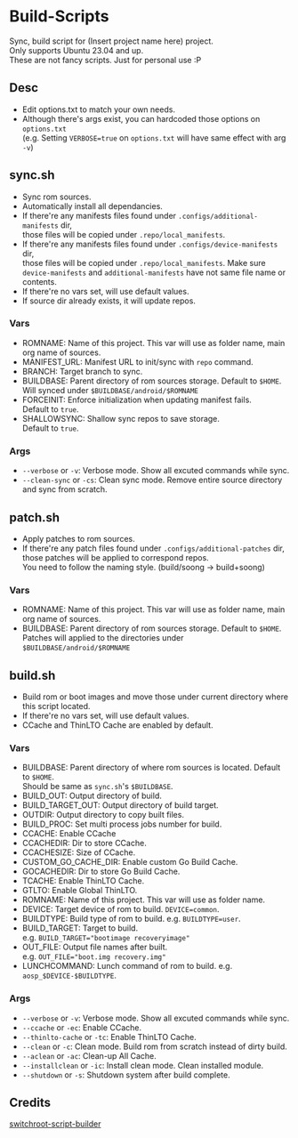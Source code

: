 # Build-Scripts

Sync, build script for (Insert project name here) project.<br>
Only supports Ubuntu 23.04 and up.<br>
These are not fancy scripts. Just for personal use :P

## Desc

* Edit options.txt to match your own needs.
* Although there's args exist, you can hardcoded those options on `options.txt`<br>
  (e.g. Setting `VERBOSE=true` on `options.txt` will have same effect with arg `-v`)

## sync.sh

* Sync rom sources.
* Automatically install all dependancies.
* If there're any manifests files found under `.configs/additional-manifests` dir,<br>
  those files will be copied under `.repo/local_manifests`.
* If there're any manifests files found under `.configs/device-manifests` dir,<br>
  those files will be copied under `.repo/local_manifests`.
  Make sure `device-manifests` and `additional-manifests` have not same file name or contents.
* If there're no vars set, will use default values.
* If source dir already exists, it will update repos.

### Vars

* ROMNAME: Name of this project. This var will use as folder name, main org name of sources.<br>
* MANIFEST_URL: Manifest URL to init/sync with `repo` command.<br>
* BRANCH: Target branch to sync.<br>
* BUILDBASE: Parent directory of rom sources storage. Default to `$HOME`.<br>
  Will synced under ```$BUILDBASE/android/$ROMNAME```
* FORCEINIT: Enforce initialization when updating manifest fails.<br>
  Default to `true`.
* SHALLOWSYNC: Shallow sync repos to save storage.<br>
  Default to `true`.

### Args

* `--verbose` or `-v`: Verbose mode. Show all excuted commands while sync.
* `--clean-sync` or `-cs`: Clean sync mode. Remove entire source directory and sync from scratch.

## patch.sh

* Apply patches to rom sources.
* If there're any patch files found under `.configs/additional-patches` dir,<br>
  those patches will be applied to correspond repos.<br>
  You need to follow the naming style. (build/soong -> build+soong)

### Vars

* ROMNAME: Name of this project. This var will use as folder name, main org name of sources.
* BUILDBASE: Parent directory of rom sources storage. Default to `$HOME`.<br>
  Patches will applied to the directories under ```$BUILDBASE/android/$ROMNAME```

## build.sh

* Build rom or boot images and move those under current directory where this script located.
* If there're no vars set, will use default values.
* CCache and ThinLTO Cache are enabled by default.

### Vars

* BUILDBASE: Parent directory of where rom sources is located. Default to `$HOME`.<br>
  Should be same as `sync.sh`'s `$BUILDBASE`.<br>
* BUILD_OUT: Output directory of build.<br>
* BUILD_TARGET_OUT: Output directory of build target.<br>
* OUTDIR: Output directory to copy built files.<br>
* BUILD_PROC: Set multi process jobs number for build.<br>
* CCACHE: Enable CCache<br>
* CCACHEDIR: Dir to store CCache.<br>
* CCACHESIZE: Size of CCache.<br>
* CUSTOM_GO_CACHE_DIR: Enable custom Go Build Cache.<br>
* GOCACHEDIR: Dir to store Go Build Cache.<br>
* TCACHE: Enable ThinLTO Cache.<br>
* GTLTO: Enable Global ThinLTO.<br>
* ROMNAME: Name of this project. This var will use as folder name.<br>
* DEVICE: Target device of rom to build.
  `DEVICE=common`.<br>
* BUILDTYPE: Build type of rom to build. 
  e.g. `BUILDTYPE=user`.<br>
* BUILD_TARGET: Target to build.<br>
  e.g. `BUILD_TARGET="bootimage recoveryimage"`
* OUT_FILE: Output file names after built.<br>
  e.g. `OUT_FILE="boot.img recovery.img"`
* LUNCHCOMMAND: Lunch command of rom to build.
  e.g. `aosp_$DEVICE-$BUILDTYPE`.<br>

### Args

* `--verbose` or `-v`: Verbose mode. Show all excuted commands while sync.
* `--ccache` or `-ec`: Enable CCache.
* `--thinlto-cache` or `-tc`: Enable ThinLTO Cache.
* `--clean` or `-c`: Clean mode. Build rom from scratch instead of dirty build.
* `--aclean` or `-ac`: Clean-up All Cache.
* `--installclean` or `-ic`: Install clean mode. Clean installed module.
* `--shutdown` or `-s`: Shutdown system after build complete.

## Credits
[switchroot-script-builder](https://github.com/makinbacon21/switchroot-script-builder)
